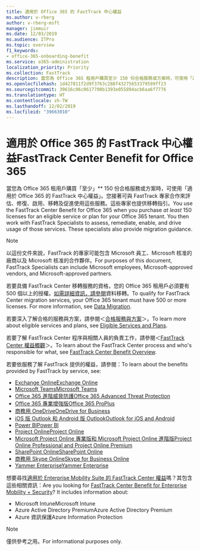 ```yaml
---
title: 適用於 Office 365 的 FastTrack 中心權益
ms.author: v-rberg
author: v-rberg-msft
manager: jimmuir
ms.date: 12/03/2019
ms.audience: ITPro
ms.topic: overview
f1_keywords:
- office-365-onboarding-benefit
ms.service: o365-administration
localization_priority: Priority
ms.collection: FastTrack
description: 當您為 Office 365 租用戶購買至少 150 份合格服務或方案時，可使用「適用於 Office 365 的 FastTrack 中心權益」。您接著可與 FastTrack 專家合作來評估、修復、啟用、移轉及促進使用這些服務。這些專家也提供移轉指引。
ms.openlocfilehash: 1d427811f2d9f3763c288f43275653379599ff23
ms.sourcegitcommit: 39616c06c0617700b1393e055894acb6aa6f7776
ms.translationtype: HT
ms.contentlocale: zh-TW
ms.lasthandoff: 12/02/2019
ms.locfileid: "39663010"
---
```

# <a name="fasttrack-center-benefit-for-office-365"></a><span data-ttu-id="740d2-105">適用於 Office 365 的 FastTrack 中心權益</span><span class="sxs-lookup"><span data-stu-id="740d2-105">FastTrack Center Benefit for Office 365</span></span>

<span data-ttu-id="740d2-p102">當您為 Office 365 租用戶購買「至少」\*\* 150 份合格服務或方案時，可使用「適用於 Office 365 的 FastTrack 中心權益」。您接著可與 FastTrack 專家合作來評估、修復、啟用、移轉及促進使用這些服務。這些專家也提供移轉指引。</span><span class="sxs-lookup"><span data-stu-id="740d2-p102">You use the FastTrack Center Benefit for Office 365 when you purchase  *at least*  150 licenses for an eligible service or plan for your Office 365 tenant. You then work with FastTrack Specialists to assess, remediate, enable, and drive usage of those services. These specialists also provide migration guidance.</span></span> 
  
> [!NOTE]
> <span data-ttu-id="740d2-109">以這份文件來說，FastTrack 的專家可能包含 Microsoft 員工、Microsoft 核准的廠商以及 Microsoft 核准的合作夥伴。</span><span class="sxs-lookup"><span data-stu-id="740d2-109">For purposes of this document, FastTrack Specialists can include Microsoft employees, Microsoft-approved vendors, and Microsoft-approved partners.</span></span> 
  
<span data-ttu-id="740d2-p103">若要具備 FastTrack Center 移轉服務的資格，您的 Office 365 租用戶必須要有 500 個以上的授權。[如需詳細資訊，請參閱](O365-data-migration.md)資料移轉。</span><span class="sxs-lookup"><span data-stu-id="740d2-p103">To qualify for FastTrack Center migration services, your Office 365 tenant must have 500 or more licenses. For more information, see [Data Migration](O365-data-migration.md).</span></span>
  
<span data-ttu-id="740d2-112">若要深入了解合格的服務與方案，請參閱＜[合格服務與方案](M365-eligible-services-and-plans.md)＞。</span><span class="sxs-lookup"><span data-stu-id="740d2-112">To learn more about eligible services and plans, see [Eligible Services and Plans](M365-eligible-services-and-plans.md).</span></span>
  
<span data-ttu-id="740d2-113">若要了解 FastTrack Center 程序與相關人員的負責工作，請參閱＜[FastTrack Center 權益概觀](O365-fasttrack-benefit-overview.md)＞。</span><span class="sxs-lookup"><span data-stu-id="740d2-113">To learn about the FastTrack Center process and who's responsible for what, see [FastTrack Center Benefit Overview](O365-fasttrack-benefit-overview.md).</span></span>

<span data-ttu-id="740d2-114">若要依服務了解 FastTrack 提供的權益，請參閱：</span><span class="sxs-lookup"><span data-stu-id="740d2-114">To learn about the benefits provided by FastTrack by service, see:</span></span>

- [<span data-ttu-id="740d2-115">Exchange Online</span><span class="sxs-lookup"><span data-stu-id="740d2-115">Exchange Online</span></span>](O365-fasttrack-responsibilities.md#exchange-online)
- [<span data-ttu-id="740d2-116">Microsoft Teams</span><span class="sxs-lookup"><span data-stu-id="740d2-116">Microsoft Teams</span></span>](O365-fasttrack-responsibilities.md#microsoft-teams)
- [<span data-ttu-id="740d2-117">Office 365 進階威脅防護</span><span class="sxs-lookup"><span data-stu-id="740d2-117">Office 365 Advanced Threat Protection</span></span>](O365-fasttrack-responsibilities.md#office-365-advanced-threat-protection)
- [<span data-ttu-id="740d2-118">Office 365 專業增強版</span><span class="sxs-lookup"><span data-stu-id="740d2-118">Office 365 ProPlus</span></span>](O365-fasttrack-responsibilities.md#office-365-proplus)
- [<span data-ttu-id="740d2-119">商務用 OneDrive</span><span class="sxs-lookup"><span data-stu-id="740d2-119">OneDrive for Business</span></span>](O365-fasttrack-responsibilities.md#onedrive-for-business)
- [<span data-ttu-id="740d2-120">iOS 版 Outlook 和 Android 版 Outlook</span><span class="sxs-lookup"><span data-stu-id="740d2-120">Outlook for iOS and Android</span></span>](O365-fasttrack-responsibilities.md#outlook-for-ios-and-android)
- [<span data-ttu-id="740d2-121">Power BI</span><span class="sxs-lookup"><span data-stu-id="740d2-121">Power BI</span></span>](O365-fasttrack-responsibilities.md#power-bi)
- [<span data-ttu-id="740d2-122">Project Online</span><span class="sxs-lookup"><span data-stu-id="740d2-122">Project Online</span></span>](O365-fasttrack-responsibilities.md#project-online)
- [<span data-ttu-id="740d2-123">Microsoft Project Online 專業版和 Microsoft Project Online 進階版</span><span class="sxs-lookup"><span data-stu-id="740d2-123">Project Online Professional and Project Online Premium</span></span>](O365-fasttrack-responsibilities.md#project-online-professional-and-project-online-premium)
- [<span data-ttu-id="740d2-124">SharePoint Online</span><span class="sxs-lookup"><span data-stu-id="740d2-124">SharePoint Online</span></span>](O365-fasttrack-responsibilities.md#sharepoint-online)
- [<span data-ttu-id="740d2-125">商務用 Skype Online</span><span class="sxs-lookup"><span data-stu-id="740d2-125">Skype for Business Online</span></span>](O365-fasttrack-responsibilities.md#skype-for-business-online)
- [<span data-ttu-id="740d2-126">Yammer Enterprise</span><span class="sxs-lookup"><span data-stu-id="740d2-126">Yammer Enterprise</span></span>](O365-fasttrack-responsibilities.md#yammer-enterprise)
  
<span data-ttu-id="740d2-p104">想要尋找[適用於 Enterprise Mobility Suite 的 FastTrack Center 權益](EMS-fasttrack-benefit-for-EMS.md)嗎？其包含這些相關資訊：</span><span class="sxs-lookup"><span data-stu-id="740d2-p104">Are you looking for [FastTrack Center Benefit for Enterprise Mobility + Security](EMS-fasttrack-benefit-for-EMS.md)? It includes information about:</span></span>
  
- <span data-ttu-id="740d2-129">Microsoft Intune</span><span class="sxs-lookup"><span data-stu-id="740d2-129">Microsoft Intune</span></span>    
- <span data-ttu-id="740d2-130">Azure Active Directory Premium</span><span class="sxs-lookup"><span data-stu-id="740d2-130">Azure Active Directory Premium</span></span> 
- <span data-ttu-id="740d2-131">Azure 資訊保護</span><span class="sxs-lookup"><span data-stu-id="740d2-131">Azure Information Protection</span></span>
    
> [!NOTE]
> <span data-ttu-id="740d2-132">僅供參考之用。</span><span class="sxs-lookup"><span data-stu-id="740d2-132">For informational purposes only.</span></span> 
